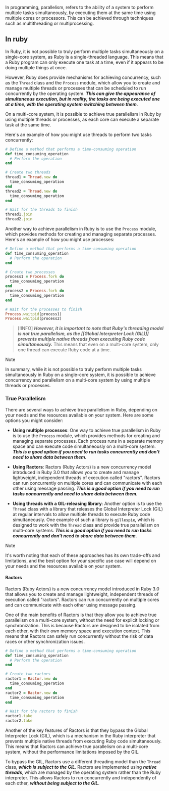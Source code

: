 In programming, parallelism, refers to the ability of a system to perform multiple tasks simultaneously, by executing them at the same time using multiple cores or processors. This can be achieved through techniques such as multithreading or multiprocessing.

## In ruby

In Ruby, it is not possible to truly perform multiple tasks simultaneously on a single-core system, as Ruby is a single-threaded language. This means that a Ruby program can only execute one task at a time, even if it appears to be doing multiple things at once.

However, Ruby does provide mechanisms for achieving concurrency, such as the `Thread` class and the `Process` module, which allow you to create and manage multiple threads or processes that can be scheduled to run concurrently by the operating system. ___This can give the appearance of simultaneous execution, but in reality, the tasks are being executed one at a time, with the operating system switching between them.___

On a multi-core system, it is possible to achieve true parallelism in Ruby by using multiple threads or processes, as each core can execute a separate task at the same time. 

Here's an example of how you might use threads to perform two tasks concurrently:

```ruby
# Define a method that performs a time-consuming operation
def time_consuming_operation
  # Perform the operation
end

# Create two threads
thread1 = Thread.new do
  time_consuming_operation
end
thread2 = Thread.new do
  time_consuming_operation
end

# Wait for the threads to finish
thread1.join
thread2.join
```

Another way to achieve parallelism in Ruby is to use the `Process` module, which provides methods for creating and managing separate processes. Here's an example of how you might use processes:

```ruby
# Define a method that performs a time-consuming operation
def time_consuming_operation
  # Perform the operation
end

# Create two processes
process1 = Process.fork do
  time_consuming_operation
end
process2 = Process.fork do
  time_consuming_operation
end

# Wait for the processes to finish
Process.waitpid(process1)
Process.waitpid(process2)
```

>[!INFO]
>___However, it is important to note that Ruby's threading model is not true parallelism, as the [[Global Interpreter Lock (GIL)]] prevents multiple native threads from executing Ruby code simultaneously.___ This means that even on a multi-core system, only one thread can execute Ruby code at a time.

>[!NOTE]
>In summary, while it is not possible to truly perform multiple tasks simultaneously in Ruby on a single-core system, it is possible to achieve concurrency and parallelism on a multi-core system by using multiple threads or processes.

### True Parallelism

There are several ways to achieve true parallelism in Ruby, depending on your needs and the resources available on your system. Here are some options you might consider:

- **Using multiple processes**: One way to achieve true parallelism in Ruby is to use the `Process` module, which provides methods for creating and managing separate processes. Each process runs in a separate memory space and can execute code simultaneously on a multi-core system. ___This is a good option if you need to run tasks concurrently and don't need to share data between them.___

- **Using Ractors**: Ractors (Ruby Actors) is a new concurrency model introduced in Ruby 3.0 that allows you to create and manage lightweight, independent threads of execution called "ractors". Ractors can run concurrently on multiple cores and can communicate with each other using message passing. ___This is a good option if you need to run tasks concurrently and need to share data between them.___

- **Using threads with a GIL-releasing library**: Another option is to use the `Thread` class with a library that releases the Global Interpreter Lock (GIL) at regular intervals to allow multiple threads to execute Ruby code simultaneously. One example of such a library is `gillespie`, which is designed to work with the `Thread` class and provide true parallelism on multi-core systems. ___This is a good option if you need to run tasks concurrently and don't need to share data between them.___

>[!NOTE]
>It's worth noting that each of these approaches has its own trade-offs and limitations, and the best option for your specific use case will depend on your needs and the resources available on your system.

#### Ractors

Ractors (Ruby Actors) is a new concurrency model introduced in Ruby 3.0 that allows you to create and manage lightweight, independent threads of execution called "ractors". Ractors can run concurrently on multiple cores and can communicate with each other using message passing.

One of the main benefits of Ractors is that they allow you to achieve true parallelism on a multi-core system, without the need for explicit locking or synchronization. This is because Ractors are designed to be isolated from each other, with their own memory space and execution context. This means that Ractors can safely run concurrently without the risk of data races or other synchronization issues. 

```ruby
# Define a method that performs a time-consuming operation
def time_consuming_operation
  # Perform the operation
end

# Create two ractors
ractor1 = Ractor.new do
  time_consuming_operation
end
ractor2 = Ractor.new do
  time_consuming_operation
end

# Wait for the ractors to finish
ractor1.take
ractor2.take
```

Another of the key features of Ractors is that they bypass the Global Interpreter Lock (GIL), which is a mechanism in the Ruby interpreter that prevents multiple native threads from executing Ruby code simultaneously. This means that Ractors can achieve true parallelism on a multi-core system, without the performance limitations imposed by the GIL.

To bypass the GIL, Ractors use a different threading model than the `Thread` class, ___which is subject to the GIL___. Ractors are implemented using ___native threads___, which are managed by the operating system rather than the Ruby interpreter. This allows Ractors to run concurrently and independently of each other, ___without being subject to the GIL___.



